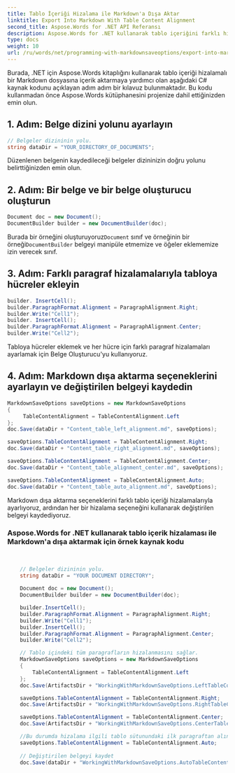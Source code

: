 ```yaml
---
title: Tablo İçeriği Hizalama ile Markdown'a Dışa Aktar
linktitle: Export Into Markdown With Table Content Alignment
second_title: Aspose.Words for .NET API Referansı
description: Aspose.Words for .NET kullanarak tablo içeriğini farklı hizalamalarla Markdown dosyalarına nasıl aktaracağınızı öğrenin.
type: docs
weight: 10
url: /ru/words/net/programming-with-markdownsaveoptions/export-into-markdown-with-table-content-alignment/
---
```

Burada, .NET için Aspose.Words kitaplığını kullanarak tablo içeriği hizalamalı bir Markdown dosyasına içerik aktarmaya yardımcı olan aşağıdaki C# kaynak kodunu açıklayan adım adım bir kılavuz bulunmaktadır. Bu kodu kullanmadan önce Aspose.Words kütüphanesini projenize dahil ettiğinizden emin olun.

## 1. Adım: Belge dizini yolunu ayarlayın

```csharp
// Belgeler dizininin yolu.
string dataDir = "YOUR_DIRECTORY_OF_DOCUMENTS";
```

Düzenlenen belgenin kaydedileceği belgeler dizininizin doğru yolunu belirttiğinizden emin olun.

## 2. Adım: Bir belge ve bir belge oluşturucu oluşturun

```csharp
Document doc = new Document();
DocumentBuilder builder = new DocumentBuilder(doc);
```

 Burada bir örneğini oluşturuyoruz`Document` sınıf ve örneğinin bir örneği`DocumentBuilder` belgeyi manipüle etmemize ve öğeler eklememize izin verecek sınıf.

## 3. Adım: Farklı paragraf hizalamalarıyla tabloya hücreler ekleyin

```csharp
builder. InsertCell();
builder.ParagraphFormat.Alignment = ParagraphAlignment.Right;
builder.Write("Cell1");
builder. InsertCell();
builder.ParagraphFormat.Alignment = ParagraphAlignment.Center;
builder.Write("Cell2");
```

Tabloya hücreler eklemek ve her hücre için farklı paragraf hizalamaları ayarlamak için Belge Oluşturucu'yu kullanıyoruz.

## 4. Adım: Markdown dışa aktarma seçeneklerini ayarlayın ve değiştirilen belgeyi kaydedin

```csharp
MarkdownSaveOptions saveOptions = new MarkdownSaveOptions
{
     TableContentAlignment = TableContentAlignment.Left
};
doc.Save(dataDir + "Content_table_left_alignment.md", saveOptions);

saveOptions.TableContentAlignment = TableContentAlignment.Right;
doc.Save(dataDir + "Content_table_right_alignment.md", saveOptions);

saveOptions.TableContentAlignment = TableContentAlignment.Center;
doc.Save(dataDir + "Content_table_alignment_center.md", saveOptions);

saveOptions.TableContentAlignment = TableContentAlignment.Auto;
doc.Save(dataDir + "Content_table_auto_alignment.md", saveOptions);
```

Markdown dışa aktarma seçeneklerini farklı tablo içeriği hizalamalarıyla ayarlıyoruz, ardından her bir hizalama seçeneğini kullanarak değiştirilen belgeyi kaydediyoruz.

### Aspose.Words for .NET kullanarak tablo içerik hizalaması ile Markdown'a dışa aktarmak için örnek kaynak kodu

```csharp

            
	// Belgeler dizininin yolu.
    string dataDir = "YOUR DOCUMENT DIRECTORY";
	
	Document doc = new Document();
	DocumentBuilder builder = new DocumentBuilder(doc);

	builder.InsertCell();
	builder.ParagraphFormat.Alignment = ParagraphAlignment.Right;
	builder.Write("Cell1");
	builder.InsertCell();
	builder.ParagraphFormat.Alignment = ParagraphAlignment.Center;
	builder.Write("Cell2");

	// Tablo içindeki tüm paragrafların hizalanmasını sağlar.
	MarkdownSaveOptions saveOptions = new MarkdownSaveOptions
	{
		TableContentAlignment = TableContentAlignment.Left
	};
	doc.Save(ArtifactsDir + "WorkingWithMarkdownSaveOptions.LeftTableContentAlignment.md", saveOptions);

	saveOptions.TableContentAlignment = TableContentAlignment.Right;
	doc.Save(ArtifactsDir + "WorkingWithMarkdownSaveOptions.RightTableContentAlignment.md", saveOptions);

	saveOptions.TableContentAlignment = TableContentAlignment.Center;
	doc.Save(ArtifactsDir + "WorkingWithMarkdownSaveOptions.CenterTableContentAlignment.md", saveOptions);

	//Bu durumda hizalama ilgili tablo sütunundaki ilk paragraftan alınacaktır.
	saveOptions.TableContentAlignment = TableContentAlignment.Auto;
	
	// Değiştirilen belgeyi kaydet
	doc.Save(dataDir + "WorkingWithMarkdownSaveOptions.AutoTableContentAlignment.md", saveOptions);
            
        
```

